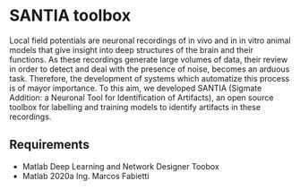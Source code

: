 # SANTIA toolbox
Local field potentials are neuronal recordings  of in vivo and in in vitro animal models that give insight into deep structures of the brain and their functions. As these recordings generate large volumes of data, their review in order to detect and deal with the presence of noise, becomes an arduous task. Therefore, the development of systems which automatize this process is of mayor importance.  To this aim, we developed SANTIA  (Sigmate Addition: a Neuronal Tool for Identification of Artifacts), an open source toolbox for labelling and training models to identify artifacts in these recordings.	       

## Requirements
*   Matlab Deep Learning and Network Designer Toobox
*   Matlab 2020a
Ing. Marcos Fabietti
